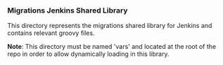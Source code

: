 ### Migrations Jenkins Shared Library

This directory represents the migrations shared library for Jenkins and contains relevant groovy files.

**Note**: This directory must be named 'vars' and located at the root of the repo in order to allow dynamically loading in this library.
